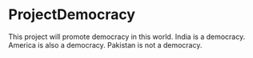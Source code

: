 # ProjectDemocracy
This project will promote democracy in this world.
India is a democracy.
America is also a democracy.
Pakistan is not a democracy.
